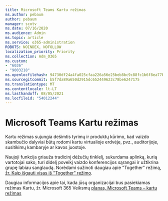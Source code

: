 ```yaml
---
title: Microsoft Teams Kartu režimas
ms.author: pebaum
author: pebaum
manager: scotv
ms.date: 07/16/2020
ms.audience: Admin
ms.topic: article
ms.service: o365-administration
ROBOTS: NOINDEX, NOFOLLOW
localization_priority: Priority
ms.collection: Adm_O365
ms.custom:
- "6036"
- "9003218"
ms.openlocfilehash: 94730df24a4fa025cfaa226a56e25beb8bc9c88fc1b6f8ea77bc6e97ee7c73f8
ms.sourcegitcommit: b5f7da89a650d2915dc652449623c78be6247175
ms.translationtype: MT
ms.contentlocale: lt-LT
ms.lasthandoff: 08/05/2021
ms.locfileid: "54012244"
---
```

# <a name="microsoft-teams-together-mode"></a>Microsoft Teams Kartu režimas

Kartu režimas sujungia dešimtis tyrimų ir produktų kūrimo, kad vaizdo skambučio dalyviai būtų rodomi kartu virtualioje erdvėje, pvz., auditorijoje, susitikimų kambaryje ar kavos juostoje. 

Naujoji funkcija griauža tradicinį dėžučių tinklelį, sukurdama aplinką, kurią vartotojai sako, turi didelį poveikį vaizdo konferencijos sąrangai ir užtikrina grupę labiau sanglaudą. Norėdami sužinoti daugiau apie "Together" režimą, [žr. Kaip išgauti visas iš "Together" režimo](https://techcommunity.microsoft.com/t5/microsoft-teams-blog/how-to-get-the-most-from-together-mode/ba-p/1509496).  

Daugiau informacijos apie tai, kada jūsų organizacijai bus pasiekiamas režimas Kartu, žr. Microsoft 365 Veiksmų [planas, Microsoft Teams – kartu režimas](https://www.microsoft.com/microsoft-365/roadmap?featureid=65942)